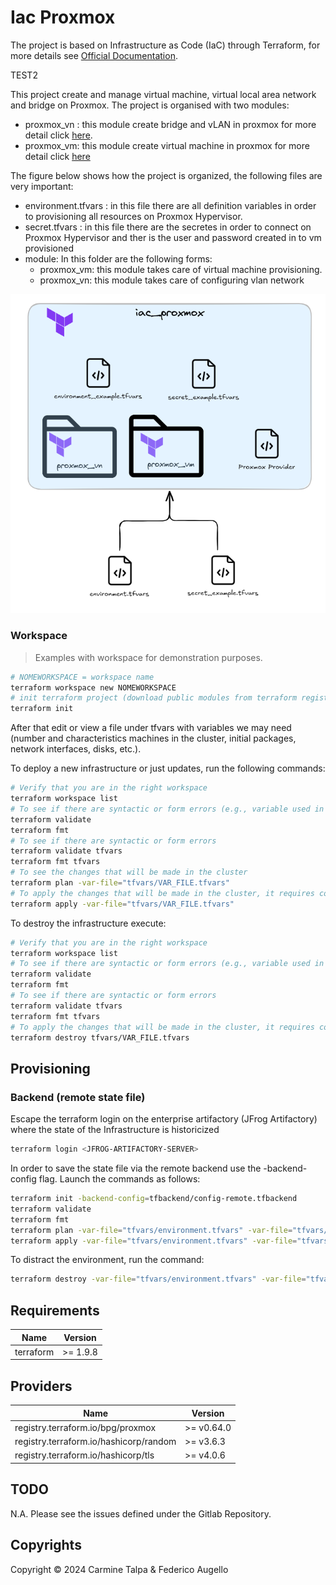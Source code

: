 # Iac Proxmox
The project is based on Infrastructure as Code (IaC) through Terraform, for more details see [Official Documentation](https://developer.hashicorp.com/terraform/docs).

TEST2

This project create and manage virtual machine, virtual local area network and bridge on Proxmox. The project is organised with two modules:
 
* proxmox_vn : this module create bridge and vLAN in proxmox for more detail click [here](./module/proxmox_vn/README.md).
* proxmox_vm: this module create virtual machine in proxmox for more detail click [here](./module/proxmox_vm/README.md)

The figure below shows how the project is organized, the following files are very important:

* environment.tfvars : in this file there are all definition variables in order to provisioning all resources on Proxmox Hypervisor. 
* secret.tfvars : in this file there are the secretes in order to connect on Proxmox Hypervisor and ther is the user and password created in to vm provisioned
* module: In this folder are the following forms:
    * proxmox_vm: this module takes care of virtual machine provisioning.
    * proxmox_vn: this module takes care of configuring vlan network 

![project](./iac-proxmox.png)


### Workspace

> Examples with workspace for demonstration purposes.

```bash
# NOMEWORKSPACE = workspace name
terraform workspace new NOMEWORKSPACE
# init terraform project (download public modules from terraform registry)
terraform init
```

After that edit or view a file under tfvars with variables we may need (number and characteristics machines in the cluster, initial packages, network interfaces, disks, etc.).

To deploy a new infrastructure or just updates, run the following commands:

```bash
# Verify that you are in the right workspace
terraform workspace list
# To see if there are syntactic or form errors (e.g., variable used in a template but is nonexistent)
terraform validate
terraform fmt
# To see if there are syntactic or form errors
terraform validate tfvars
terraform fmt tfvars
# To see the changes that will be made in the cluster
terraform plan -var-file="tfvars/VAR_FILE.tfvars"
# To apply the changes that will be made in the cluster, it requires confirmation
terraform apply -var-file="tfvars/VAR_FILE.tfvars"
```

To destroy the infrastructure execute:

```bash
# Verify that you are in the right workspace
terraform workspace list
# To see if there are syntactic or form errors (e.g., variable used in a template but is nonexistent)
terraform validate
terraform fmt
# To see if there are syntactic or form errors
terraform validate tfvars
terraform fmt tfvars
# To apply the changes that will be made in the cluster, it requires confirmation
terraform destroy tfvars/VAR_FILE.tfvars
```

## Provisioning

### Backend (remote state file)
Escape the terraform login on the enterprise artifactory (JFrog Artifactory) where the state of the Infrastructure is historicized

```bash
terraform login <JFROG-ARTIFACTORY-SERVER>
```
In order to save the state file via the remote backend use the -backend-config flag.  Launch the commands as follows:

```bash
terraform init -backend-config=tfbackend/config-remote.tfbackend
terraform validate
terraform fmt
terraform plan -var-file="tfvars/environment.tfvars" -var-file="tfvars/secret.tfvars"
terraform apply -var-file="tfvars/environment.tfvars" -var-file="tfvars/secret.tfvars"
```
To distract the environment, run the command:

```bash
terraform destroy -var-file="tfvars/environment.tfvars" -var-file="tfvars/secret.tfvars"
```

## Requirements

| Name | Version |
| --- | --- |
| terraform | >= 1.9.8 |

 

## Providers

| Name | Version |
| --- | --- |
| registry.terraform.io/bpg/proxmox | >= v0.64.0 |
| registry.terraform.io/hashicorp/random | >= v3.6.3 |
| registry.terraform.io/hashicorp/tls | >= v4.0.6 | 


## TODO
N.A.
Please see the issues defined under the Gitlab Repository.

## Copyrights

Copyright © 2024 Carmine Talpa & Federico Augello


